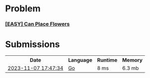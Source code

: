 <h1>Problem</h1>
<h3><a href="https://leetcode.com/problems/can-place-flowers/description/">[EASY] Can Place Flowers</a></h3>

<h1>Submissions</h1>
<table>
<tr>
<th>Date</th> <th>Language</th> <th>Runtime</th> <th>Memory</th>
</tr>
<tr>
<td> <a href="https://leetcode.com/submissions/detail/1093749395/"> 2023-11-07 17:47:34 </a> </td>
<td> <a href="./0605.%20Can%20Place%20Flowers.go"> Go </a> </td>
<td> 8 ms </td>
<td> 6.3 mb </td>
</tr>
</table>